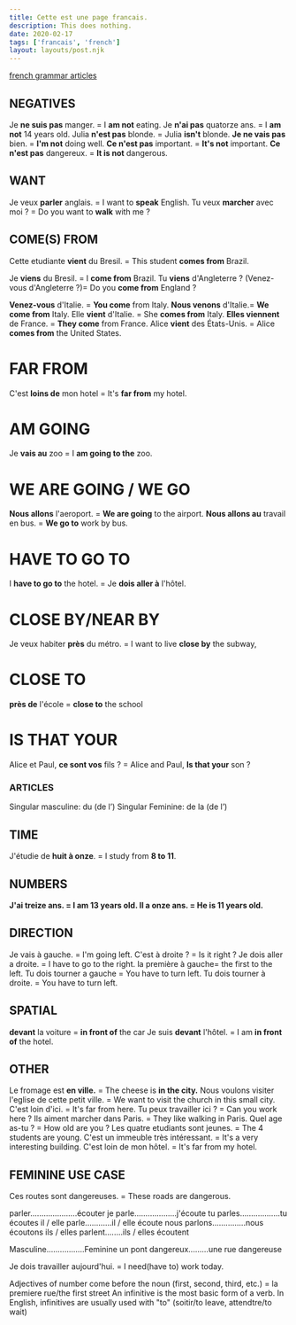 ```yaml
---
title: Cette est une page francais.
description: This does nothing.
date: 2020-02-17
tags: ['francais', 'french']
layout: layouts/post.njk
---
```

<a href="https://grammar.collinsdictionary.com/us/french-easy-learning/the-partitive-article-du-de-la-de-l-and-des"> french grammar articles</a>
## NEGATIVES
Je **ne suis pas** manger. = I **am not** eating.
Je **n'ai pas** quatorze ans. = I **am not** 14 years old.
Julia **n'est pas** blonde. = Julia **isn't** blonde.
**Je ne vais pas** bien. = **I'm not** doing well.
**Ce n'est pas** important. = **It's not** important.
**Ce n'est pas** dangereux. = **It is not** dangerous.




## WANT
Je veux **parler** anglais. = I want to **speak** English.
Tu veux **marcher** avec moi ? = Do you want to **walk** with me ?


## COME(S) FROM
Cette etudiante **vient** du Bresil. = This student **comes from** Brazil.

Je **viens** du Bresil. = I **come from** Brazil.
Tu **viens** d'Angleterre ? (Venez-vous d'Angleterre ?)= Do you **come from** England ?

**Venez-vous** d'Italie. = **You come** from Italy. 
**Nous venons** d'Italie.= **We come from** Italy.
Elle **vient** d'Italie. = She **comes from** Italy.
**Elles viennent** de France. = **They come** from France.
Alice **vient** des États-Unis. = Alice **comes from** the United States.

# FAR FROM
C'est **loins de** mon hotel = It's **far from** my hotel.

# AM GOING
Je **vais au** zoo = I **am going to the** zoo.

# WE ARE GOING / WE GO
**Nous allons** l'aeroport. = **We are going** to the airport.
**Nous allons au** travail en bus. = **We go to** work by bus.

# HAVE TO GO TO
I **have to go to** the hotel. = Je **dois aller à** l'hôtel.

# CLOSE BY/NEAR BY
Je veux habiter **près** du métro. = I want to live **close by** the subway,

# CLOSE TO
**près de** l'école = **close to** the school

# IS THAT YOUR
Alice et Paul, **ce sont vos** fils ? = Alice and Paul, **Is that your** son ?

### ARTICLES
Singular masculine: du (de l’)
Singular Feminine: de la (de l’)

## TIME
J'étudie de **huit à onze**. = I study from **8 to 11**.

## NUMBERS
**J'ai treize ans. = I am 13 years old.
Il a onze ans. = He is 11 years old.**

## DIRECTION
Je vais à gauche. = I'm going left.
C'est à droite ? = Is it right ?
Je dois aller a droite. = I have to go to the right.
la première à gauche= the first to the left.
Tu dois tourner a gauche = You have to turn left. 
Tu dois tourner à droite. = You have to turn left.


## SPATIAL
**devant** la voiture = **in front of** the car
Je suis **devant** l'hôtel. = I am **in front of** the hotel.



## OTHER
Le fromage est **en ville.** = The cheese is **in the city.**
Nous voulons visiter l'eglise de cette petit ville. = We want to visit the church in this small city.
C'est loin d'ici. = It's far from here.
Tu peux travailler ici ? = Can you work here ?
Ils aiment marcher dans Paris. = They like walking in Paris.
Quel age as-tu ? = How old are you ?
Les quatre etudiants sont jeunes. = The 4 students are young.
C'est un immeuble très intéressant. = It's a very interesting building.
C'est loin de mon hôtel. = It's far from my hotel.

## FEMININE USE CASE
Ces routes sont dangereuses. = These roads are dangerous.

parler.....................écouter
je parle...................j'écoute
tu parles..................tu écoutes
il / elle parle............il / elle écoute
nous parlons...............nous écoutons
ils / elles parlent........ils / elles écoutent

Masculine.................Feminine
un pont dangereux.........une rue dangereuse


Je dois travailler aujourd'hui. = I need(have to) work today.


Adjectives of number come before the noun (first, second, third, etc.) = la premiere rue/the first street
An infinitive is the most basic form of a verb. In English, infinitives are usually used with "to" (soitir/to leave, attendtre/to wait)
